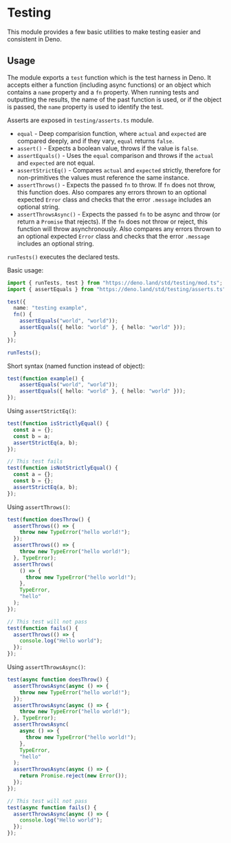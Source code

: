 # Testing

This module provides a few basic utilities to make testing easier and
consistent in Deno.

## Usage

The module exports a `test` function which is the test harness in Deno. It
accepts either a function (including async functions) or an object which
contains a `name` property and a `fn` property. When running tests and
outputting the results, the name of the past function is used, or if the
object is passed, the `name` property is used to identify the test.

Asserts are exposed in `testing/asserts.ts` module.

- `equal` - Deep comparision function, where `actual` and `expected` are
  compared deeply, and if they vary, `equal` returns `false`.
- `assert()` - Expects a boolean value, throws if the value is `false`.
- `assertEquals()` - Uses the `equal` comparison and throws if the `actual` and
  `expected` are not equal.
- `assertStrictEq()` - Compares `actual` and `expected` strictly, therefore
  for non-primitives the values must reference the same instance.
- `assertThrows()` - Expects the passed `fn` to throw. If `fn` does not throw,
  this function does. Also compares any errors thrown to an optional expected
  `Error` class and checks that the error `.message` includes an optional
  string.
- `assertThrowsAsync()` - Expects the passed `fn` to be async and throw (or
  return a `Promise` that rejects). If the `fn` does not throw or reject, this
  function will throw asynchronously. Also compares any errors thrown to an
  optional expected `Error` class and checks that the error `.message` includes
  an optional string.

`runTests()` executes the declared tests.

Basic usage:

```ts
import { runTests, test } from "https://deno.land/std/testing/mod.ts";
import { assertEquals } from "https://deno.land/std/testing/asserts.ts";

test({
  name: "testing example",
  fn() {
    assertEquals("world", "world"));
    assertEquals({ hello: "world" }, { hello: "world" }));
  }
});

runTests();
```

Short syntax (named function instead of object):

```ts
test(function example() {
    assertEquals("world", "world"));
    assertEquals({ hello: "world" }, { hello: "world" }));
});
```

Using `assertStrictEq()`:

```ts
test(function isStrictlyEqual() {
  const a = {};
  const b = a;
  assertStrictEq(a, b);
});

// This test fails
test(function isNotStrictlyEqual() {
  const a = {};
  const b = {};
  assertStrictEq(a, b);
});
```

Using `assertThrows()`:

```ts
test(function doesThrow() {
  assertThrows(() => {
    throw new TypeError("hello world!");
  });
  assertThrows(() => {
    throw new TypeError("hello world!");
  }, TypeError);
  assertThrows(
    () => {
      throw new TypeError("hello world!");
    },
    TypeError,
    "hello"
  );
});

// This test will not pass
test(function fails() {
  assertThrows(() => {
    console.log("Hello world");
  });
});
```

Using `assertThrowsAsync()`:

```ts
test(async function doesThrow() {
  assertThrowsAsync(async () => {
    throw new TypeError("hello world!");
  });
  assertThrowsAsync(async () => {
    throw new TypeError("hello world!");
  }, TypeError);
  assertThrowsAsync(
    async () => {
      throw new TypeError("hello world!");
    },
    TypeError,
    "hello"
  );
  assertThrowsAsync(async () => {
    return Promise.reject(new Error());
  });
});

// This test will not pass
test(async function fails() {
  assertThrowsAsync(async () => {
    console.log("Hello world");
  });
});
```
